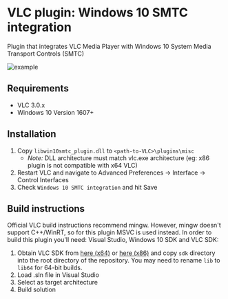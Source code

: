 # VLC plugin: Windows 10 SMTC integration

Plugin that integrates VLC Media Player with Windows 10 System Media Transport Controls (SMTC)

![example](https://i.imgur.com/md0ProP.png)

## Requirements

- VLC 3.0.x
- Windows 10 Version 1607+

## Installation

1. Copy `libwin10smtc_plugin.dll` to `<path-to-VLC>\plugins\misc`
    - *Note:* DLL architecture must match vlc.exe architecture (eg: x86 plugin is not compatible with x64 VLC)
2. Restart VLC and navigate to Advanced Preferences -> Interface -> Control Interfaces
3. Check `Windows 10 SMTC integration` and hit Save

## Build instructions

Official VLC build instructions recommend mingw. However, mingw doesn't support C++/WinRT, so for this plugin MSVC is used instead. In order to build this plugin you'll need: Visual Studio, Windows 10 SDK and VLC SDK:

1. Obtain VLC SDK from [here (x64)](https://get.videolan.org/vlc/3.0.16/win64/vlc-3.0.16-win64.7z) or [here (x86)](https://get.videolan.org/vlc/3.0.16/win32/vlc-3.0.16-win32.7z) and copy `sdk` directory into the root directory of the repository. You may need to rename `lib` to `lib64` for 64-bit builds.
2. Load .sln file in Visual Studio
3. Select as target architecture
4. Build solution
